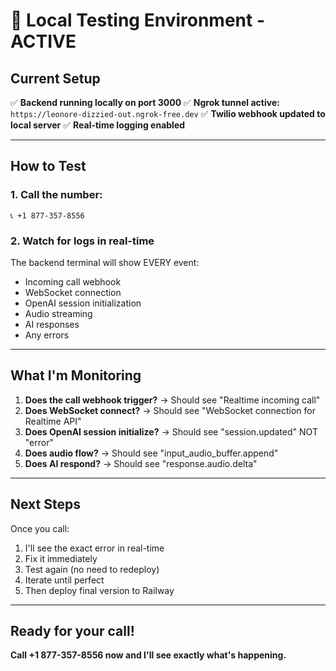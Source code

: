 # 🧪 Local Testing Environment - ACTIVE

## Current Setup

✅ **Backend running locally on port 3000**
✅ **Ngrok tunnel active:** `https://leonore-dizzied-out.ngrok-free.dev`
✅ **Twilio webhook updated to local server**
✅ **Real-time logging enabled**

---

## How to Test

### 1. Call the number:
```
📞 +1 877-357-8556
```

### 2. Watch for logs in real-time
The backend terminal will show EVERY event:
- Incoming call webhook
- WebSocket connection
- OpenAI session initialization
- Audio streaming
- AI responses
- Any errors

---

## What I'm Monitoring

1. **Does the call webhook trigger?** → Should see "Realtime incoming call"
2. **Does WebSocket connect?** → Should see "WebSocket connection for Realtime API"
3. **Does OpenAI session initialize?** → Should see "session.updated" NOT "error"
4. **Does audio flow?** → Should see "input_audio_buffer.append"
5. **Does AI respond?** → Should see "response.audio.delta"

---

## Next Steps

Once you call:
1. I'll see the exact error in real-time
2. Fix it immediately
3. Test again (no need to redeploy)
4. Iterate until perfect
5. Then deploy final version to Railway

---

## Ready for your call!

**Call +1 877-357-8556 now and I'll see exactly what's happening.**
